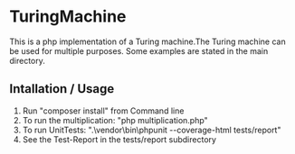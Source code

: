 # TuringMachine
This is a php implementation of a Turing machine.The Turing machine can be used for multiple purposes.
Some examples are stated in the main directory.

## Intallation / Usage
1. Run "composer install" from Command line
2. To run the multiplication: "php multiplication.php"
3. To run UnitTests: ".\vendor\bin\phpunit --coverage-html tests/report"
4. See the Test-Report in the tests/report subdirectory